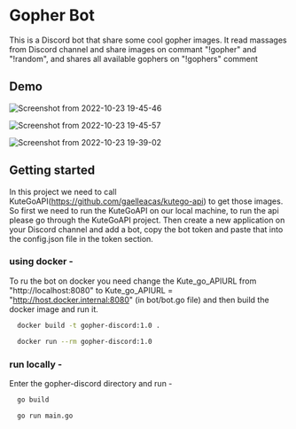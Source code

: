 
# Gopher Bot

This is a Discord bot that share some cool gopher images. It read massages from Discord channel and share images on commant "!gopher" and "!random", and shares all available gophers on "!gophers" comment


## Demo

![Screenshot from 2022-10-23 19-45-46](https://user-images.githubusercontent.com/101032025/197399116-b62d3ba6-4811-46e8-ad45-5701690c42a6.png)

![Screenshot from 2022-10-23 19-45-57](https://user-images.githubusercontent.com/101032025/197399158-feeb2e92-bf97-4107-bef5-f0a7b88bcdb2.png)

![Screenshot from 2022-10-23 19-39-02](https://user-images.githubusercontent.com/101032025/197399175-c04e672a-d73e-4285-bd82-349c1b64355f.png)


## Getting started

In this project we need to call KuteGoAPI(https://github.com/gaelleacas/kutego-api) to get those images. So first we need to run the KuteGoAPI on our local machine, to run the api please go through the KuteGoAPI project. Then create a new application on your Discord channel and add a bot, copy the bot token and paste that into the config.json file in the token section.  

### using docker - 

To ru the bot on docker you need change the Kute_go_APIURL from "http://localhost:8080" to Kute_go_APIURL = "http://host.docker.internal:8080" (in bot/bot.go file) and then build the docker image and run it.

```bash
  docker build -t gopher-discord:1.0 . 
```

```bash
  docker run --rm gopher-discord:1.0  
```
### run locally - 

Enter the gopher-discord directory and run -  

```bash
  go build 
```
```bash
  go run main.go
```
